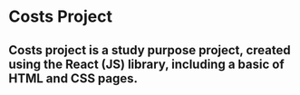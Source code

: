 # Costs Project

## Costs project is a study purpose project, created using the React (JS) library, including a basic of HTML and CSS pages.
